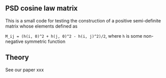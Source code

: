 ## PSD cosine law matrix
This is a small code for testing the construction of a positive semi-definite matrix whose elements defined as 

`M_ij = (h(i, 0)^2 + h(j, 0)^2 - h(i, j)^2)/2`, where `h` is some non-negative symmetric function 

## Theory
See our paper xxx
